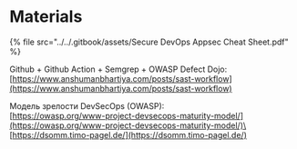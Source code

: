 # Materials

{% file src="../../.gitbook/assets/Secure DevOps Appsec Cheat Sheet.pdf" %}

Github + Github Action + Semgrep + OWASP Defect Dojo: [https://www.anshumanbhartiya.com/posts/sast-workflow](https://www.anshumanbhartiya.com/posts/sast-workflow)

Модель зрелости DevSecOps (OWASP): \
[https://owasp.org/www-project-devsecops-maturity-model/](https://owasp.org/www-project-devsecops-maturity-model/)\
[https://dsomm.timo-pagel.de/](https://dsomm.timo-pagel.de/)
